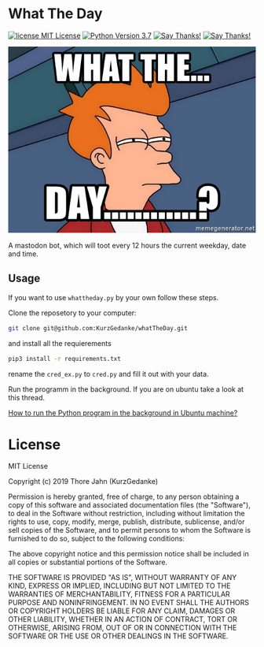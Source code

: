 # What The Day

[![license MIT License](https://img.shields.io/github/license/mashape/apistatus.svg)](https://github.com/KurzGedanke/whatTheDay/blob/master/LICENSE)
[![Python Version 3.7](https://img.shields.io/badge/Python-3.7-blue.svg)](https://github.com/KurzGedanke/whatTheDay)
[![Say Thanks!](https://img.shields.io/badge/Donate-💵-purple.svg)](https://kurzgedanke.me/donate/)
[![Say Thanks!](https://img.shields.io/badge/Say%20Thanks-🐿️-lightgrey.svg)](https://saythanks.io/to/KurzGedanke)

![Futurama Fry Meme - What the... day...?](https://raw.githubusercontent.com/KurzGedanke/whatTheDay/master/assets/what-the-day.png)

A mastodon bot, which will toot every 12 hours the current weekday, date and time.

## Usage

If you want to use `whattheday.py` by your own follow these steps.

Clone the reposetory to your computer:

```bash
git clone git@github.com:KurzGedanke/whatTheDay.git
```

and install all the requierements

```bash
pip3 install -r requirements.txt
```

rename the `cred_ex.py` to `cred.py` and fill it out with your data.

Run the programm in the background. If you are on ubuntu take a look at this thread.

[How to run the Python program in the background in Ubuntu machine?](https://askubuntu.com/questions/396654/how-to-run-the-python-program-in-the-background-in-ubuntu-machine#396655)

# License

MIT License

Copyright (c) 2019 Thore Jahn (KurzGedanke)

Permission is hereby granted, free of charge, to any person obtaining a copy
of this software and associated documentation files (the "Software"), to deal
in the Software without restriction, including without limitation the rights
to use, copy, modify, merge, publish, distribute, sublicense, and/or sell
copies of the Software, and to permit persons to whom the Software is
furnished to do so, subject to the following conditions:

The above copyright notice and this permission notice shall be included in all
copies or substantial portions of the Software.

THE SOFTWARE IS PROVIDED "AS IS", WITHOUT WARRANTY OF ANY KIND, EXPRESS OR
IMPLIED, INCLUDING BUT NOT LIMITED TO THE WARRANTIES OF MERCHANTABILITY,
FITNESS FOR A PARTICULAR PURPOSE AND NONINFRINGEMENT. IN NO EVENT SHALL THE
AUTHORS OR COPYRIGHT HOLDERS BE LIABLE FOR ANY CLAIM, DAMAGES OR OTHER
LIABILITY, WHETHER IN AN ACTION OF CONTRACT, TORT OR OTHERWISE, ARISING FROM,
OUT OF OR IN CONNECTION WITH THE SOFTWARE OR THE USE OR OTHER DEALINGS IN THE
SOFTWARE.
